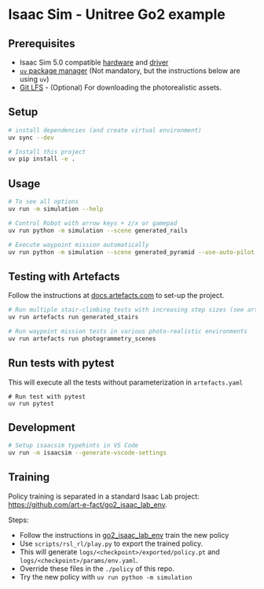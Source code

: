 # Isaac Sim - Unitree Go2 example

## Prerequisites
- Isaac Sim 5.0 compatible [hardware](https://docs.isaacsim.omniverse.nvidia.com/latest/installation/requirements.html) and [driver](https://docs.omniverse.nvidia.com/dev-guide/latest/common/technical-requirements.html)
- [`uv` package manager](https://docs.astral.sh/uv/getting-started/installation/) (Not mandatory, but the instructions below are using `uv`)
- [Git LFS](https://docs.github.com/en/repositories/working-with-files/managing-large-files/installing-git-large-file-storage) - (Optional) For downloading the photorealistic assets.

## Setup

```sh
# install dependencies (and create virtual environment)
uv sync --dev

# Install this project
uv pip install -e .
```

## Usage
```sh
# To see all options
uv run -m simulation --help

# Control Robot with arrow keys + z/x or gamepad
uv run python -m simulation --scene generated_rails

# Execute waypoint mission automatically
uv run python -m simulation --scene generated_pyramid --use-auto-pilot
```

## Testing with Artefacts

Follow the instructions at [docs.artefacts.com](https://docs.artefacts.com/getting-started/) to set-up the project. 

```sh
# Run multiple stair-climbing tests with increasing step sizes (see artefacts.yaml for configuration options)
uv run artefacts run generated_stairs

# Run waypoint mission tests in various photo-realistic environments
uv run artefacts run photogrammetry_scenes
```

## Run tests with pytest
This will execute all the tests without parameterization in `artefacts.yaml`
```
# Run test with pytest
uv run pytest
```

## Development
```sh
# Setup isaacsim typehints in VS Code
uv run -m isaacsim --generate-vscode-settings
```

## Training

Policy training is separated in a standard Isaac Lab project: https://github.com/art-e-fact/go2_isaac_lab_env.

Steps:
 - Follow the instructions in [go2_isaac_lab_env](https://github.com/art-e-fact/go2_isaac_lab_env) train the new policy
 - Use `scripts/rsl_rl/play.py` to export the trained policy.
 - This will generate `logs/<checkpoint>/exported/policy.pt` and `logs/<checkpoint>/params/env.yaml`. 
 - Override these files in the `./policy` of this repo.
 - Try the new policy with `uv run python -m simulation`